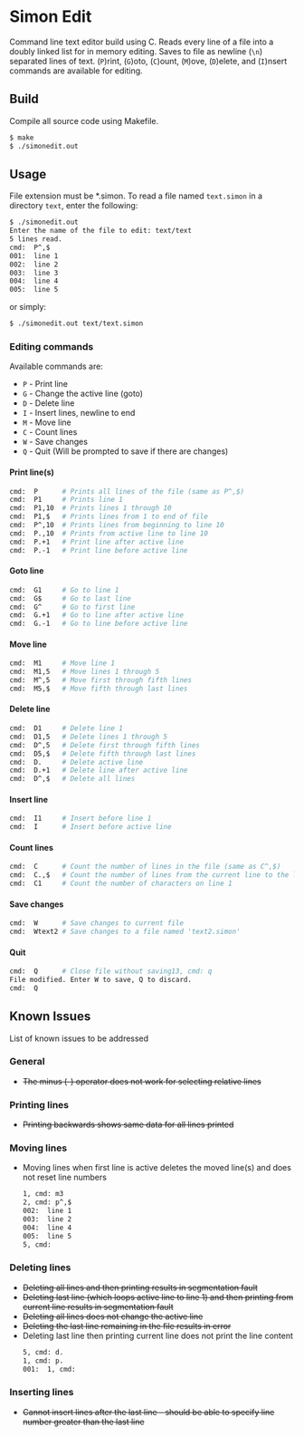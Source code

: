 # Simon Edit

Command line text editor build using C. Reads every line of a file into a doubly linked list for in memory editing. Saves to file as newline (`\n`) separated lines of text. (`P`)rint, (`G`)oto, (`C`)ount, (`M`)ove, (`D`)elete, and (`I`)nsert commands are available for editing. 

## Build

Compile all source code using Makefile.

```bash
$ make
$ ./simonedit.out
```

## Usage

File extension must be *.simon. To read a file named `text.simon` in a directory `text`, enter the following:

```bash
$ ./simonedit.out 
Enter the name of the file to edit: text/text
5 lines read.
cmd:  P^,$
001:  line 1
002:  line 2
003:  line 3
004:  line 4
005:  line 5
```

or simply:

```bash
$ ./simonedit.out text/text.simon
```

### Editing commands

Available commands are:

- `P` - Print line
- `G` - Change the active line (goto)
- `D` - Delete line
- `I` - Insert lines, newline to end
- `M` - Move line
- `C` - Count lines
- `W` - Save changes
- `Q` - Quit (Will be prompted to save if there are changes)

#### Print line(s)

```bash
cmd:  P      # Prints all lines of the file (same as P^,$)
cmd:  P1     # Prints line 1
cmd:  P1,10  # Prints lines 1 through 10
cmd:  P1,$   # Prints lines from 1 to end of file
cmd:  P^,10  # Prints lines from beginning to line 10
cmd:  P.,10  # Prints from active line to line 10
cmd:  P.+1   # Print line after active line
cmd:  P.-1   # Print line before active line
```

#### Goto line

```bash
cmd:  G1     # Go to line 1
cmd:  G$     # Go to last line
cmd:  G^     # Go to first line
cmd:  G.+1   # Go to line after active line
cmd:  G.-1   # Go to line before active line
```

#### Move line

```bash
cmd:  M1     # Move line 1
cmd:  M1,5   # Move lines 1 through 5
cmd:  M^,5   # Move first through fifth lines
cmd:  M5,$   # Move fifth through last lines
```

#### Delete line

```bash
cmd:  D1     # Delete line 1
cmd:  D1,5   # Delete lines 1 through 5
cmd:  D^,5   # Delete first through fifth lines
cmd:  D5,$   # Delete fifth through last lines
cmd:  D.     # Delete active line
cmd:  D.+1   # Delete line after active line
cmd:  D^,$   # Delete all lines
```

#### Insert line

```bash
cmd:  I1     # Insert before line 1
cmd:  I      # Insert before active line
```

#### Count lines

```bash
cmd:  C      # Count the number of lines in the file (same as C^,$)
cmd:  C.,$   # Count the number of lines from the current line to the last line (inclusive)
cmd:  C1     # Count the number of characters on line 1
```

#### Save changes

```bash
cmd:  W      # Save changes to current file
cmd:  Wtext2 # Save changes to a file named 'text2.simon'
```

#### Quit

```bash
cmd:  Q      # Close file without saving13, cmd: q
File modified. Enter W to save, Q to discard.
cmd:  Q
```


## Known Issues

List of known issues to be addressed

### General

- ~~The minus (-) operator does not work for selecting relative lines~~

### Printing lines

- ~~Printing backwards shows same data for all lines printed~~

### Moving lines

- Moving lines when first line is active deletes the moved line(s) and does not reset line numbers
    ```bash
    1, cmd: m3
    2, cmd: p^,$
    002:  line 1
    003:  line 2
    004:  line 4
    005:  line 5
    5, cmd:
    ```

### Deleting lines

- ~~Deleting all lines and then printing results in segmentation fault~~
- ~~Deleting last line (which loops active line to line 1) and then printing from current line results in segmentation fault~~
- ~~Deleting all lines does not change the active line~~
- ~~Deleting the last line remaining in the file results in error~~
- Deleting last line then printing current line does not print the line content
    ```bash
    5, cmd: d.
    1, cmd: p.
    001:  1, cmd:
    ```

### Inserting lines

- ~~Cannot insert lines after the last line - should be able to specify line number greater than the last line~~